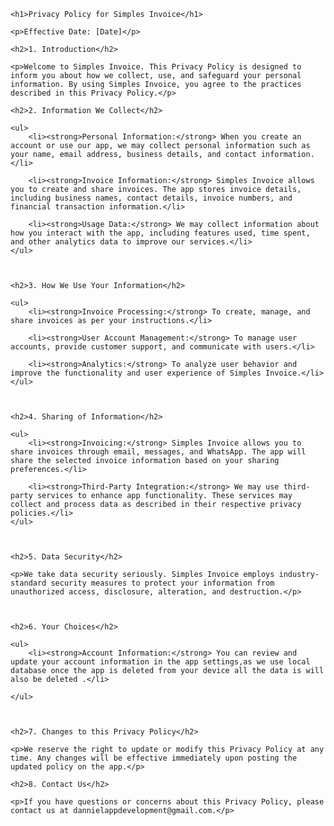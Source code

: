 <!DOCTYPE html>
<html lang="en">

<head>
    <meta charset="UTF-8">
    <meta name="viewport" content="width=device-width, initial-scale=1.0">
    <title>Simples Invoice - Privacy Policy</title>
</head>

<body>

    <h1>Privacy Policy for Simples Invoice</h1>

    <p>Effective Date: [Date]</p>

    <h2>1. Introduction</h2>

    <p>Welcome to Simples Invoice. This Privacy Policy is designed to inform you about how we collect, use, and safeguard your personal information. By using Simples Invoice, you agree to the practices described in this Privacy Policy.</p>

    <h2>2. Information We Collect</h2>

    <ul>
        <li><strong>Personal Information:</strong> When you create an account or use our app, we may collect personal information such as your name, email address, business details, and contact information.</li>

        <li><strong>Invoice Information:</strong> Simples Invoice allows you to create and share invoices. The app stores invoice details, including business names, contact details, invoice numbers, and financial transaction information.</li>

        <li><strong>Usage Data:</strong> We may collect information about how you interact with the app, including features used, time spent, and other analytics data to improve our services.</li>
    </ul>

    

    <h2>3. How We Use Your Information</h2>

    <ul>
        <li><strong>Invoice Processing:</strong> To create, manage, and share invoices as per your instructions.</li>

        <li><strong>User Account Management:</strong> To manage user accounts, provide customer support, and communicate with users.</li>

        <li><strong>Analytics:</strong> To analyze user behavior and improve the functionality and user experience of Simples Invoice.</li>
    </ul>

    

    <h2>4. Sharing of Information</h2>

    <ul>
        <li><strong>Invoicing:</strong> Simples Invoice allows you to share invoices through email, messages, and WhatsApp. The app will share the selected invoice information based on your sharing preferences.</li>

        <li><strong>Third-Party Integration:</strong> We may use third-party services to enhance app functionality. These services may collect and process data as described in their respective privacy policies.</li>
    </ul>

   

    <h2>5. Data Security</h2>

    <p>We take data security seriously. Simples Invoice employs industry-standard security measures to protect your information from unauthorized access, disclosure, alteration, and destruction.</p>

  

    <h2>6. Your Choices</h2>

    <ul>
        <li><strong>Account Information:</strong> You can review and update your account information in the app settings,as we use local database once the app is deleted from your device all the data is will also be deleted .</li>

    </ul>

   

    <h2>7. Changes to this Privacy Policy</h2>

    <p>We reserve the right to update or modify this Privacy Policy at any time. Any changes will be effective immediately upon posting the updated policy on the app.</p>

    <h2>8. Contact Us</h2>

    <p>If you have questions or concerns about this Privacy Policy, please contact us at dannielappdevelopment@gmail.com.</p>

</body>

</html>
